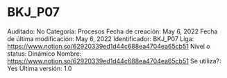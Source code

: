 # BKJ_P07

Auditado: No
Categoría: Procesos
Fecha de creación: May 6, 2022
Fecha de última modificación: May 6, 2022
Identificador: BKJ_P07
Liga: https://www.notion.so/62920339ed1d44c688ea4704ea65cb51 
Nivel o status: Dinámico
Nombre: https://www.notion.so/62920339ed1d44c688ea4704ea65cb51 
Se utiliza?: Yes
Última versión: 1.0